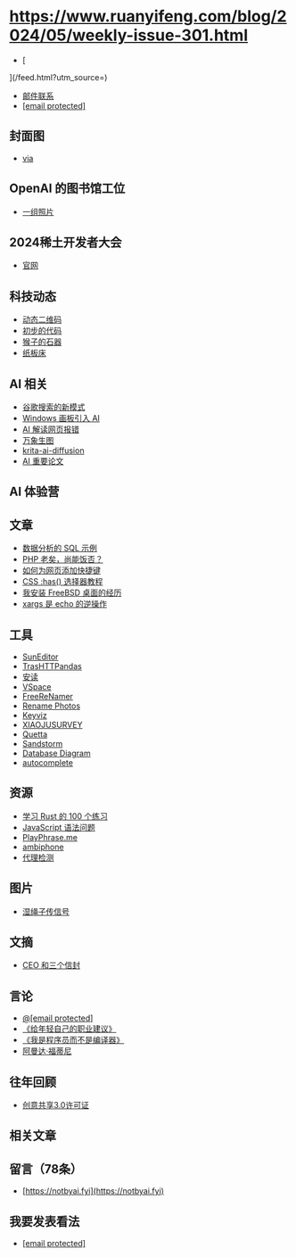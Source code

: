 # https://www.ruanyifeng.com/blog/2024/05/weekly-issue-301.html

- [


](/feed.html?utm_source=)
- [邮件联系](/cdn-cgi/l/email-protection#6e1707080b0009401c1b0f002e09030f0702400d0103)
- [[email protected]](/cdn-cgi/l/email-protection)
## 封面图
- [via](https://www.douyin.com/video/7358322104661527843)
## OpenAI 的图书馆工位
- [一组照片](https://www.nytimes.com/2024/05/15/technology/openai-library-office.html?unlocked_article_code=1.sk0.YPlO.TYf5O94wbM-o&smid=url-share)
## 2024稀土开发者大会
- [官网](https://conf.juejin.cn/xdc2024/?utm_source=ryf)
## 科技动态
- [动态二维码](https://a.exozy.me/posts/bad-apple-animated-qr-code/)
- [初步的代码](https://a.exozy.me/posts/bad-apple-animated-qr-code/)
- [猴子的石器](https://news.artnet.com/art-world/ancient-tools-monkeys-2237820)
- [纸板床](https://newatlas.com/good-thinking/ingenious-cardboard-bed/)
## AI 相关
- [谷歌搜索的新模式](https://tedium.co/2024/05/17/google-web-search-make-default/)
- [Windows 画板引入 AI](https://petapixel.com/2024/05/21/microsoft-paints-new-ai-image-generator-builds-on-your-brushstrokes/)
- [AI 解读网页报错](https://developer.chrome.com/docs/devtools/console/understand-messages?hl=zh-cn)
- [万象生图](https://support.qq.com/product/637894)
- [krita-ai-diffusion](https://github.com/Acly/krita-ai-diffusion)
- [AI 重要论文](https://www.reddit.com/r/ArtificialInteligence/comments/1cpbh1s/ilya_sutskever_if_you_really_learn_all_of_these/)
## AI 体验营
## 文章
- [数据分析的 SQL 示例](https://taki-mekhalfa.github.io/misc/2024/04/14/beauty_of_olap_sql.html)
- [PHP 老矣，尚能饭否？](https://mp.weixin.qq.com/s/HAT1UwG42R_1SFmTjVDlCA)
- [如何为网页添加快捷键](https://wcedmisten.fyi/post/keyboard-shortcuts-userscripts/)
- [CSS :has() 选择器教程](https://ishadeed.com/article/css-has-guide/)
- [我安装 FreeBSD 桌面的经历](https://www.lilysthings.org/blog/daily-driving-freebsd/)
- [xargs 是 echo 的逆操作](https://dhashe.com/xargs-is-the-inverse-function-of-echo.html)
## 工具
- [SunEditor](https://github.com/JiHong88/suneditor)
- [TrasHTTPandas](https://httpraccoons.com/)
- [安读](https://github.com/Anxcye/anx-reader)
- [VSpace](https://vspace.cyhuajuan.site/)
- [FreeReNamer](https://github.com/cyhuajuan/FreeReNamer)
- [Rename Photos](https://github.com/Arman19941113/rename-photos)
- [Keyviz](https://github.com/mulaRahul/keyviz)
- [XIAOJUSURVEY](https://github.com/didi/xiaoju-survey)
- [Quetta](https://www.quetta.net/)
- [Sandstorm](https://sandstorm.io/)
- [Database Diagram](https://databasediagram.com/)
- [autocomplete](https://github.com/algolia/autocomplete)
## 资源
- [学习 Rust 的 100 个练习](https://rust-exercises.com/01_intro/00_welcome)
- [JavaScript 语法问题](https://github.com/lydiahallie/javascript-questions/blob/master/zh-CN/README-zh_CN.md)
- [PlayPhrase.me](https://www.playphrase.me/)
- [ambiphone](https://ambiph.one/)
- [代理检测](https://proxy.incolumitas.com/proxy_detect.html)
## 图片
- [湿绳子传信号](https://www.revk.uk/2017/12/its-official-adsl-works-over-wet-string.html)
## 文摘
- [CEO 和三个信封](https://kevinkruse.com/the-ceo-and-the-three-envelopes/)
## 言论
- [@[email protected]](https://realsocial.life/@WearsHats/112449961604246276)
- [《给年轻自己的职业建议》](https://noahkagan.com/brutally-honest-career-advice-to-my-younger-self/)
- [《我是程序员而不是编译器》](https://www.blobstreaming.org/im-a-developer-not-a-compiler/)
- [阿曼达·福蒂尼](https://kottke.org/24/04/amanda-there-is-no-audience)
## 往年回顾
- [创意共享3.0许可证](http://creativecommons.org/licenses/by-nc-nd/3.0/deed.zh)
## 相关文章
## 留言（78条）
- [https://notbyai.fyi](https://notbyai.fyi)
## 我要发表看法
- [[email protected]](/cdn-cgi/l/email-protection#ec95858a89828bc29e998d82ac8b818d8580c28f8381)